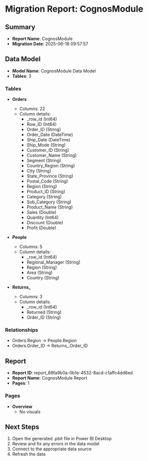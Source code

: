 # Migration Report: CognosModule

## Summary

- **Report Name**: CognosModule
- **Migration Date**: 2025-06-18 09:57:57

## Data Model

- **Model Name**: CognosModule Data Model
- **Tables**: 3

### Tables

- **Orders**
  - Columns: 22
  - Column details:
    - _row_id (Int64)
    - Row_ID (Int64)
    - Order_ID (String)
    - Order_Date (DateTime)
    - Ship_Date (DateTime)
    - Ship_Mode (String)
    - Customer_ID (String)
    - Customer_Name (String)
    - Segment (String)
    - Country_Region (String)
    - City (String)
    - State_Province (String)
    - Postal_Code (String)
    - Region (String)
    - Product_ID (String)
    - Category (String)
    - Sub_Category (String)
    - Product_Name (String)
    - Sales (Double)
    - Quantity (Int64)
    - Discount (Double)
    - Profit (Double)

- **People**
  - Columns: 5
  - Column details:
    - _row_id (Int64)
    - Regional_Manager (String)
    - Region (String)
    - Area (String)
    - Country (String)

- **Returns_**
  - Columns: 3
  - Column details:
    - _row_id (Int64)
    - Returned (String)
    - Order_ID (String)


### Relationships

- Orders.Region → People.Region
- Orders.Order_ID → Returns_.Order_ID

## Report

- **Report ID**: report_68fa9b0a-0b1e-4532-8acd-c1affc4dd6ed
- **Report Name**: CognosModule Report
- **Pages**: 1

### Pages

- **Overview**
  - No visuals


## Next Steps

1. Open the generated .pbit file in Power BI Desktop
2. Review and fix any errors in the data model
3. Connect to the appropriate data source
4. Refresh the data
